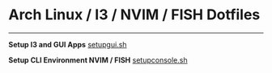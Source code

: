 # Arch Linux / I3 / NVIM / FISH Dotfiles
---

**Setup I3 and GUI Apps**
[setupgui.sh](https://github.com/sheeeeee33eeesh/DotFiles/blob/master/setupgui.sh)

**Setup CLI Environment NVIM / FISH**
[setupconsole.sh](https://github.com/sheeeeee33eeesh/DotFiles/blob/master/setupconsole.sh)

